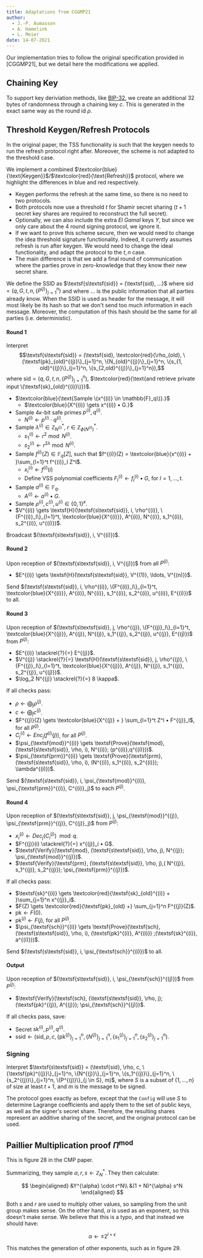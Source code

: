 ```yaml
---
title: Adaptations from CGGMP21
author:
  - J.-P. Aumasson
  - A. Hamelink
  - L. Meier
date: 14-07-2021
---
```


Our implementation tries to follow the original specification provided in [CGGMP21], but we detail here the modifications we applied.

## Chaining Key

To support key deriviation methods, like
[BIP-32](https://github.com/bitcoin/bips/blob/master/bip-0032.mediawiki), we create an
additional 32 bytes of randomness through a chaining key $c$. This is generated in the
exact same way as the round id $\rho$.

## Threshold Keygen/Refresh Protocols

In the original paper, the TSS functionality is such that the keygen needs to run the refresh protocol right after.
Moreover, the scheme is not adapted to the threshold case.

We implement a combined $\textcolor{blue}{\text{Keygen}}$/$\textcolor{red}{\text{Refresh}}$ protocol, where we highlight the differences in blue and red respectively.

- Keygen performs the refresh at the same time, so there is no need to two protocols.
- Both protocols now use a threshold $t$ for Shamir secret sharing ($t+1$ secret key shares are required to reconstruct the full secret).
- Optionally, we can also include the extra _El Gamal_ keys $Y$, but since we only care about the 4 round signing protocol, we ignore it.
- If we want to prove this scheme secure, then we would need to change the idea threshold signature functionality. Indeed, it currently assumes refresh is run after keygen. We would need to change the ideal functionality, and adapt the protocol to the $t,n$ case.
- The main difference is that we add a final round of communication where the parties prove in zero-knowledge that they know their new secret share.

We define the SSID as $\textsf{s\textsf{sid}} = (\textsf{sid}, ...)$ where $\textsf{sid} = (q, G, t, n, \{P^{(j)}\}_{j=1}^n)$ and where $...$ is the public information that all parties already know.
When the SSID is used as header for the message, it will most likely be its hash so that we don't send too much information in each message.
Moreover, the computation of this hash should be the same for all parties (i.e. deterministic).

[comment]: <> (F^{&#40;i&#41;}&#40;Z&#41; \gets \left&#40;\sum\_{l=1}^t Z^l \cdot f^{&#40;i&#41;}\_l \right&#41; • G)

#### Round 1

Interpret
$$\textsf{s\textsf{sid}} = (\textsf{sid}, \textcolor{red}{\rho_{old}, \{\textsf{pk}_{old}^{(j)}\}_{j=1}^n, \{N_{old}^{(j)}\}_{j=1}^n, \{s_{1, old}^{(j)}\}_{j=1}^n, \{s_{2,old}^{(j)}\}_{j=1}^n}),$$
where $\textsf{sid} = (q, G, t, n, \{P^{(j)}\}_{j=1}^n)$,
$\textcolor{red}{\text{and retrieve private input \(\textsf{sk}_{old}^{(i)}\)}}$.

- $\textcolor{blue}{\text{Sample  \(x^{(i)} \in \mathbb{F}_q\)}.}$
  - $\textcolor{blue}{X^{(i)} \gets x^{(i)} • G.}$
- Sample $4\kappa$-bit safe primes $p^{(i)}, q^{(i)}$.
  - $N^{(i)} \gets p^{(i)}\cdot q^{(i)}$.
- Sample $\lambda^{(i)} \in \mathbb{Z}^*_{N^{(i)}}$, $r \in \mathbb{Z}^*_{\phi(N^{(i)})}$.
  - $s_1^{(i)} \gets r^{2} \bmod{N^{(i)}}$.
  - $s_2^{(i)} \gets r^{2\lambda} \bmod{N^{(i)}}$.
- Sample $f^{(i)}(Z) \in \mathbb{F}_q[Z]$, such that $f^{(i)}(Z) = \textcolor{blue}{x^{(i)} + }\sum_{l=1}^t f^{(i)}_l Z^l$.
  - $x_i^{(i)} \gets f^{(i)}(i)$
  - Define VSS polynomial coefficients $F^{(i)}_l \gets f^{(i)}_l • G$, for $l = 1, \ldots, t$.
- Sample $a^{(i)} \in \mathbb{F}_q$.
  - $A^{(i)} \gets a^{(i)} • G$.
- Sample $\rho^{(i)}, c^{(i)}, u^{(i)} \in \{0,1\}^\kappa$.
- $V^{(i)} \gets \textsf{H}(\textsf{s\textsf{sid}}, i, \rho^{(i)}, \{F^{(i)}_l\}_{l=1}^t, \textcolor{blue}{X^{(i)}}, A^{(i)}, N^{(i)}, s_1^{(i)}, s_2^{(i)}, u^{(i)})$.

Broadcast $(\textsf{s\textsf{sid}}, i, V^{(i)})$.

#### Round 2

Upon reception of $(\textsf{s\textsf{sid}}, i, V^{(j)})$ from all $P^{(j)}$:

- $E^{(i)} \gets \textsf{H}(\textsf{s\textsf{sid}}, V^{(1)}, \ldots, V^{(n)})$.

Send $(\textsf{s\textsf{sid}}, i, \rho^{(i)}, \{F^{(i)}_l\}_{l=1}^t, \textcolor{blue}{X^{(i)}}, A^{(i)}, N^{(i)}, s_1^{(i)}, s_2^{(i)}, u^{(i)}, E^{(i)})$ to all.

#### Round 3

Upon reception of $(\textsf{s\textsf{sid}}, j, \rho^{(j)}, \{F^{(j)}_l\}_{l=1}^t, \textcolor{blue}{X^{(j)}}, A^{(j)}, N^{(j)}, s_1^{(j)}, s_2^{(j)}, u^{(j)}, E^{(j)})$ from $P^{(j)}$:

- $E^{(i)} \stackrel{?}{=} E^{(j)}$.
- $V^{(j)} \stackrel{?}{=} \textsf{H}(\textsf{s\textsf{sid}}, j, \rho^{(j)}, \{F^{(j)}_l\}_{l=1}^t, \textcolor{blue}{X^{(j)}}, A^{(j)}, N^{(j)}, s_1^{(j)}, s_2^{(j)}, u^{(j)})$.
- $\log_2 N^{(j)} \stackrel{?}{=} 8 \kappa$.

If all checks pass:

- $\rho \gets \bigoplus_j \rho^{(j)}$.
- $c \gets \bigoplus_j c^{(j)}$.
- $F^{(j)}(Z) \gets \textcolor{blue}{X^{(j)} + } \sum_{l=1}^t Z^l • F^{(j)}_l$, for all $P^{(j)}$.
- $C^{(i)}_j \gets Enc_j(f^{(i)}(j))$, for all $P^{(j)}$.
- $\psi_{\textsf{mod}}^{(i)} \gets \textsf{Prove}(\textsf{mod}, (\textsf{s\textsf{sid}}, \rho, i), N^{(i)}; (p^{(i)},q^{(i)}))$.
- $\psi_{\textsf{prm}}^{(i)} \gets \textsf{Prove}(\textsf{prm}, (\textsf{s\textsf{sid}}, \rho, i), (N^{(i)}, s_1^{(i)}, s_2^{(i)}); \lambda^{(i)})$.

Send $(\textsf{s\textsf{sid}}, i, \psi_{\textsf{mod}}^{(i)}, \psi_{\textsf{prm}}^{(i)}, C^{(i)}_j)$ to each $P^{(j)}$.

#### Round 4

Upon reception of $(\textsf{s\textsf{sid}}, j, \psi_{\textsf{mod}}^{(j)}, \psi_{\textsf{prm}}^{(j)}, C^{(j)}_j)$ from $P^{(j)}$:

- $x^{(j)}_i \gets Dec_j(C^{(j)}_i) \mod q$.
- $F^{(j)}(i) \stackrel{?}{=} x^{(j)}_i • G$.
- $\textsf{Verify}(\textsf{mod}, (\textsf{s\textsf{sid}}, \rho, j), N^{(j)}; \psi_{\textsf{mod}}^{(j)})$.
- $\textsf{Verify}(\textsf{prm}, (\textsf{s\textsf{sid}}, \rho, j),( N^{(j)}, s_1^{(j)}, s_2^{(j)}); \psi_{\textsf{prm}}^{(j)})$.

If all checks pass:

- $\textsf{sk}^{(i)} \gets  \textcolor{red}{\textsf{sk}_{old}^{(i)} + }\sum_{j=1}^n x^{(j)}_i$.
- $F(Z) \gets \textcolor{red}{\textsf{pk}_{old} +} \sum_{j=1}^n F^{(j)}(Z)$.
- $\textsf{pk} \gets F(0)$.
- $\textsf{pk}^{(j)} \gets F(j)$, for all $P^{(j)}$.
- $\psi_{\textsf{sch}}^{(i)} \gets \textsf{Prove}(\textsf{sch}, (\textsf{s\textsf{sid}}, \rho, i), (\textsf{pk}^{(i)}, A^{(i)}) ;(\textsf{sk}^{(i)}, a^{(i)}))$.

Send $(\textsf{s\textsf{sid}}, i, \psi_{\textsf{sch}}^{(i)})$ to all.

#### Output

Upon reception of $(\textsf{s\textsf{sid}}, i, \psi_{\textsf{sch}}^{(j)})$ from $P^{(j)}$:

- $\textsf{Verify}(\textsf{sch}, (\textsf{s\textsf{sid}}, \rho, j); (\textsf{pk}^{(j)}, A^{(j)}); \psi_{\textsf{sch}}^{(j)})$.

If all checks pass, save:

- Secret $\textsf{sk}^{(i)}, p^{(i)}, q^{(i)}$.
- $\textsf{s{sid}} \gets (\textsf{sid}, \rho, c, \{\textsf{pk}^{(j)}\}_{j=1}^n, \{N^{(j)}\}_{j=1}^n, \{s_1^{(j)}\}_{j=1}^n, \{s_2^{(j)}\}_{j=1}^n)$.

### Signing

Interpret $\textsf{s\textsf{sid}} = (\textsf{sid}, \rho, c, \{\textsf{pk}^{(j)}\}_{j=1}^n, \{N^{(j)}\}_{j=1}^n, \{s_1^{(j)}\}_{j=1}^n, \{s_2^{(j)}\}_{j=1}^n, \{P^{(j)}\}_{j \in S}, m)$,
where $S$ is a subset of $\{ 1, \ldots, n \}$ of size at least $t+1$, and $m$ is the message to be signed.

The protocol goes exactly as before, except that the `Config` will use $S$ to determine Lagrange coefficients and apply them to the set of public keys, as well as the signer's secret share.
Therefore, the resulting shares represent an additive sharing of the secret, and the original protocol can be used.

## Paillier Multiplication proof $\Pi^{\text{mod}}$

This is figure 28 in the CMP paper.

Summarizing, they sample $\alpha, r, s \leftarrow \mathbb{Z}_N^*$. They then calculate:

$$
\begin{aligned}
&Y^{\alpha} \cdot r^N\\
&(1 + N)^{\alpha} s^N
\end{aligned}
$$

Both $s$ and $r$ are used to multiply other values, so sampling from the
unit group makes sense. On the other hand, $\alpha$ is used as an exponent,
so this doesn't make sense. We believe that this is a typo, and that instead
we should have:

$$
\alpha \leftarrow \pm 2^{l + \epsilon}
$$

This matches the generation of other exponents, such as in figure 29.
